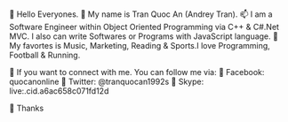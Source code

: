👋 Hello Everyones.
👀 My name is Tran Quoc An (Andrey Tran).
📫 I am a Software Engineer within Object Oriented Programming via C++ & C#.Net MVC. I also can write Softwares or Programs with JavaScript language.
🌱 My favortes is Music, Marketing, Reading & Sports.I love Programming, Football & Running.

👀 If you want to connect with me. You can follow me via:
💞️ Facebook: quocanonline
💞️ Twitter: @tranquocan1992s
💞️ Skype: live:.cid.a6ac658c071fd12d  

👋 Thanks


 
